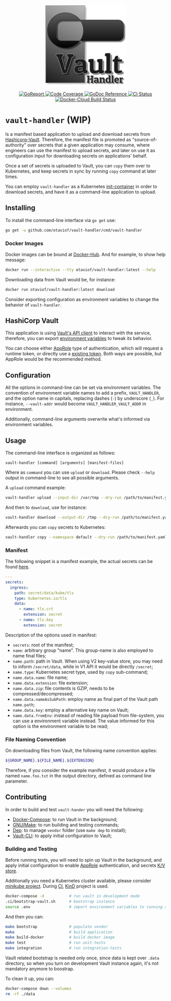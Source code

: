 <p align="center">
    <img src ="https://raw.githubusercontent.com/otaviof/vault-handler/master/assets/logo/vault-handler.png"/>
</p>
<p align="center">
    <a alt="GoReport" href="https://goreportcard.com/report/github.com/otaviof/vault-handler">
        <img alt="GoReport" src="https://goreportcard.com/badge/github.com/otaviof/vault-handler">
    </a>
    <a alt="Code Coverage" href="https://codecov.io/gh/otaviof/vault-handler">
        <img alt="Code Coverage" src="https://codecov.io/gh/otaviof/vault-handler/branch/master/graph/badge.svg">
    </a>
    <a href="https://godoc.org/github.com/otaviof/vault-handler/pkg/vault-handler">
        <img alt="GoDoc Reference" src="https://godoc.org/github.com/otaviof/vault-handler/pkg/vault-handler?status.svg">
    </a>
    <a alt="CI Status" href="https://travis-ci.com/otaviof/vault-handler">
        <img alt="CI Status" src="https://travis-ci.com/otaviof/vault-handler.svg?branch=master">
    </a>
    <a alt="Docker-Cloud Build Status" href="https://hub.docker.com/r/otaviof/vault-handler">
        <img alt="Docker-Cloud Build Status" src="https://img.shields.io/docker/cloud/build/otaviof/vault-handler.svg">
    </a>
</p>

# `vault-handler` (WIP)

Is a manifest based application to upload and download secrets from [Hashicorp-Vault][vault].
Therefore, the manifest file is promoted as "source-of-authority" over secrets that a given
application may consume, where engineers can use the manifest to upload secrets, and later on use
it as configuration input for downloading secrets on applications' behalf.

Once a set of secrets is uploaded to Vault, you can `copy` them over to Kubernetes, and keep secrets
in sync by running `copy` command at later times.

You can employ `vault-handler` as a Kubernetes [init-container][k8s-init-container] in order to
download secrets, and have it as a command-line application to upload.

## Installing

To install the command-line interface via `go get` use:

``` bash
go get -u github.com/otaviof/vault-handler/cmd/vault-handler
```

### Docker Images

Docker images can be bound at [Docker-Hub][docker-hub]. And for example, to show help message:

``` bash
docker run --interactive --tty otaviof/vault-handler:latest --help
```

Downloading data from Vault would be, for instance:

``` bash
docker run otaviof/vault-handler:latest download
```

Consider exporting configuration as environment variables to change the behavior of `vault-handler`.

## HashiCorp Vault

This application is using [Vault's API client][vault-client-go] to interact with the service,
therefore, you can export [environment variables][vault-env-vars] to tweak its behavior.

You can choose either [AppRole][vault-app-role] type of authentication, which will request a
runtime token, or directly use a [existing token][vault-token]. Both ways are possible, but
AppRole would be the recommended method.

## Configuration

All the options in command-line can be set via environment variables. The convention of environment
variable names to add a prefix, `VAULT_HANDLER`, and the option name in capitals, replacing dashes
(`-`) by underscore (`_`). For instance, `--vault-addr` would become `VAULT_HANDLER_VAULT_ADDR`
in environment.

Additionally, command-line arguments overwrite what's informed via environment variables.

## Usage

The command-line interface is organized as follows:

```
vault-handler [command] [arguments] [manifest-files]
```

Where as `command` you can use `upload` or `download`. Please check `--help` output in command-line
to see all possible arguments.

A `upload` command example:

``` bash
vault-handler upload --input-dir /var/tmp --dry-run /path/to/manifest.yaml
```

And then to `download`, use for instance:

``` bash
vault-handler download --output-dir /tmp --dry-run /path/to/manifest.yaml
```

Afterwards you can `copy` secrets to Kubernetes:

``` bash
vault-handler copy --namespace default --dry-run /path/to/manifest.yaml
```

### Manifest

The following snippet is a manifest example, the actual secrets can be found
[here](./test/mock/kube-secrets).

``` yaml
---
secrets:
  ingress:
    path: secret/data/kube/tls
    type: kubernetes.io/tls
    data:
      - name: tls.crt
        extension: secret
      - name: tls.key
        extension: secret
```

Description of the options used in manifest:

- `secrets`: root of the manifest;
- `name`: arbitrary group "name". This group-name is also employed to name final files;
- `name.path`: path in Vault. When using V2 key-value store, you may need to inform
  `/secret/data`, while in V1 API it would be directly `/secret`;
- `name.type`: Kubernetes secret type, used by `copy` sub-command;
- `name.data.name`: file name;
- `name.data.extension`: file extension;
- `name.data.zip`: file contents is GZIP, needs to be compressed/decompressed;
- `name.data.nameAsSubPath`: employ name as final part of the Vault path `name.path`;
- `name.data.key`: employ a alternative key name on Vault;
- `name.data.fromEnv`: instead of reading file payload from file-system, you can use a environment
  variable instead. The value informed for this option is the environment variable to be read;

### File Naming Convention

On downloading files from Vault, the following name convention applies:

``` bash
${GROUP_NAME}.${FILE_NAME}.${EXTENSION}
```

Therefore, if you consider the example manifest, it would produce a file named `name.foo.txt` in
the output directory, defined as command line parameter.

## Contributing

In order to build and test `vault-hander` you will need the following:

- [Docker-Compose][docker-compose]: to run Vault in the background;
- [GNU/Make][gnu-make]: to run building and testing commands;
- [Dep][dep]: to manage `vendor` folder (use `make dep` to install);
- [Vault-CLI][vault-cli]: to apply initial configuration to Vault;

### Building and Testing

Before running tests, you will need to spin up Vault in the background, and apply initial
configuration to enable [AppRole][vault-app-role] authentication, and secrets
[K/V store][vault-kv-store].

Additionally you need a Kubernetes cluster available, please consider [minikube
project][k8s-minikube]. During [CI](./.travis.yml), [KinD][k8s-kind] project is used.

``` bash
docker-compose -d           # run vault in development mode
.ci/bootstrap-vault.sh      # bootstrap instance
source .env                 # import environment variables to running shell
```

And then you can:

``` bash
make bootstrap              # populate vendor
make                        # build application
make build-docker           # build docker image
make test                   # run unit-tests
make integration            # run integration-tests
```

Vault related bootstrap is needed only once, since data is kept over `.data` directory, so when you
turn on development Vault instance again, it's not mandatory anymore to boostrap.

To clean it up, you can:

``` bash
docker-compose down --volumes
rm -rf ./data
```

[dep]: https://github.com/golang/dep
[docker-compose]: https://docs.docker.com/compose
[docker-hub]: https://hub.docker.com/r/otaviof/vault-handler
[gnu-make]: https://www.gnu.org/software/make
[k8s-init-container]: https://kubernetes.io/docs/concepts/workloads/pods/init-containers
[k8s-kind]: https://github.com/kubernetes-sigs/kind
[k8s-minikube]: https://kubernetes.io/docs/setup/minikube
[vault-app-role]: https://www.vaultproject.io/docs/auth/approle.html
[vault-cli]: https://www.vaultproject.io/docs/commands
[vault-client-go]: https://github.com/hashicorp/vault/blob/master/api/client.go
[vault-env-vars]: https://www.vaultproject.io/docs/commands/#environment-variables
[vault-kv-store]: https://www.vaultproject.io/docs/secrets/kv/index.html
[vault-token]: https://www.vaultproject.io/docs/auth/token.html
[vault]: https://www.vaultproject.io